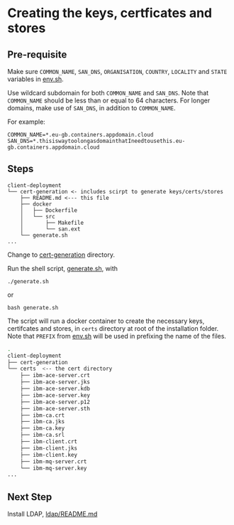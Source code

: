 # Creating the keys, certficates and stores

## Pre-requisite

Make sure `COMMON_NAME`, `SAN_DNS`, `ORGANISATION`, `COUNTRY`, `LOCALITY` and
`STATE` variables in [env.sh](../env.sh).

Use wildcard subdomain for both `COMMON_NAME` and `SAN_DNS`. Note that `COMMON_NAME` should be less than or equal to 64 characters. For longer domains, make use of `SAN_DNS`, in addition to `COMMON_NAME`. 

For example:

```
COMMON_NAME=*.eu-gb.containers.appdomain.cloud
SAN_DNS=*.thisiswaytoolongasdomainthatIneedtousethis.eu-gb.containers.appdomain.cloud
```

## Steps

```
client-deployment
└── cert-generation <- includes scirpt to generate keys/certs/stores
    ├── README.md <--- this file
    ├── docker
    │   ├── Dockerfile
    │   └── src
    │       ├── Makefile
    │       └── san.ext
    └── generate.sh
...
```

Change to [cert-generation](.) directory.

Run the shell script, [generate.sh](./generate.sh), with

```
./generate.sh
```

or 

```
bash generate.sh
```

The script will run a docker container to create the necessary keys, certifcates and stores, in `certs` directory at root of the installation folder. Note that `PREFIX` from 
[env.sh](../env.sh) will be used in prefixing the name of the files.

```sh
.
client-deployment
├── cert-generation
└── certs  <-- the cert directory
    ├── ibm-ace-server.crt
    ├── ibm-ace-server.jks
    ├── ibm-ace-server.kdb
    ├── ibm-ace-server.key
    ├── ibm-ace-server.p12
    ├── ibm-ace-server.sth
    ├── ibm-ca.crt
    ├── ibm-ca.jks
    ├── ibm-ca.key
    ├── ibm-ca.srl
    ├── ibm-client.crt
    ├── ibm-client.jks
    ├── ibm-client.key
    ├── ibm-mq-server.crt
    └── ibm-mq-server.key
...
```

## Next Step

Install LDAP, [ldap/README.md](../ldap/README.md)
